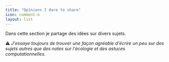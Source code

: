 ```yaml
---
title: "Opinions I dare to share"
icon: comment-o
layout: list
---
```


Dans cette section je partage des idées sur divers sujets.

:warning: *J'essaye toujours de trouver une façon agréable d'écrire un peu sur
des sujets autres que des notes sur l'écologie et des astuces
computationnelles.*
